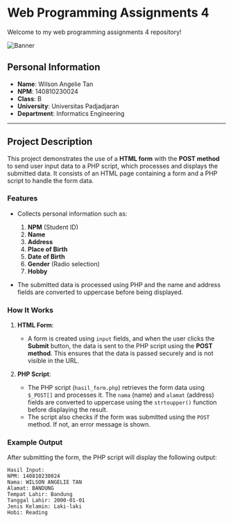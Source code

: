 # Web Programming Assignments 4

Welcome to my web programming assignments 4 repository!

![Banner](https://c.tenor.com/bCfpwMjfAi0AAAAC/tenor.gif)

## Personal Information
- **Name**: Wilson Angelie Tan
- **NPM**: 140810230024
- **Class**: B
- **University**: Universitas Padjadjaran
- **Department**: Informatics Engineering

---

## Project Description

This project demonstrates the use of a **HTML form** with the **POST method** to send user input data to a PHP script, which processes and displays the submitted data. It consists of an HTML page containing a form and a PHP script to handle the form data.

### Features
- Collects personal information such as:
  1. **NPM** (Student ID)
  2. **Name**
  3. **Address**
  4. **Place of Birth**
  5. **Date of Birth**
  6. **Gender** (Radio selection)
  7. **Hobby**
  
- The submitted data is processed using PHP and the name and address fields are converted to uppercase before being displayed.

### How It Works
1. **HTML Form**:
   - A form is created using `input` fields, and when the user clicks the **Submit** button, the data is sent to the PHP script using the **POST method**. This ensures that the data is passed securely and is not visible in the URL.
   
2. **PHP Script**:
   - The PHP script (`hasil_form.php`) retrieves the form data using `$_POST[]` and processes it. The `nama` (name) and `alamat` (address) fields are converted to uppercase using the `strtoupper()` function before displaying the result.
   - The script also checks if the form was submitted using the `POST` method. If not, an error message is shown.

### Example Output

After submitting the form, the PHP script will display the following output:

```plaintext
Hasil Input:
NPM: 140810230024
Nama: WILSON ANGELIE TAN
Alamat: BANDUNG
Tempat Lahir: Bandung
Tanggal Lahir: 2000-01-01
Jenis Kelamin: Laki-laki
Hobi: Reading
